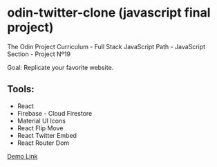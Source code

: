 # odin-twitter-clone (javascript final project)

The Odin Project Curriculum - Full Stack JavaScript Path - JavaScript Section - Project Nº19

Goal: Replicate your favorite website.

## Tools:

- React
- Firebase - Cloud Firestore
- Material UI Icons
- React Flip Move
- React Twitter Embed
- React Router Dom

[Demo Link]()
